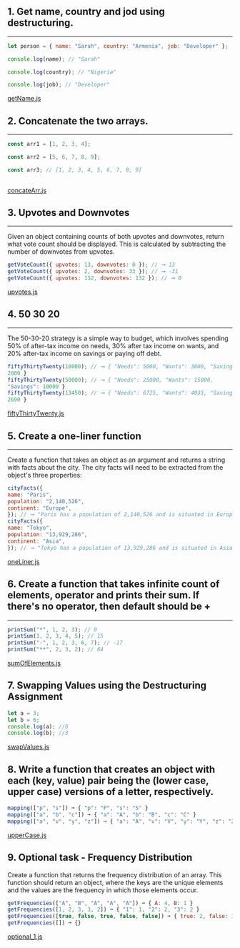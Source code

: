 ## 1. Get name, country and jod using destructuring.
___

```js
let person = { name: "Sarah", country: "Armenia", job: "Developer" };

console.log(name); // "Sarah"

console.log(country); // "Nigeria"

console.log(job); // "Developer" 
```
[getName.js](getName.js)

## 2. Concatenate the two arrays.
___

```js
const arr1 = [1, 2, 3, 4];

const arr2 = [5, 6, 7, 8, 9];

const arr3; // [1, 2, 3, 4, 5, 6, 7, 8, 9]
 
```
[concateArr.js](concateArr.js)

## 3. Upvotes and Downvotes
___

Given an object containing counts of both upvotes and downvotes, return what vote count should be
displayed. This is calculated by subtracting the number of downvotes from upvotes.

```js
getVoteCount({ upvotes: 13, downvotes: 0 }); // ➞ 13
getVoteCount({ upvotes: 2, downvotes: 33 }); // ➞ -31
getVoteCount({ upvotes: 132, downvotes: 132 }); // ➞ 0
```

[upvotes.js](upwotes.js)

## 4. 50 30 20
___

The 50-30-20 strategy is a simple way to budget, which involves spending 50% of after-tax income on needs, 30% after tax income on wants, and 20% after-tax income on savings or paying off debt.

```js
fiftyThirtyTwenty(10000); // ➞ { "Needs": 5000, "Wants": 3000, "Savings":
2000 }
fiftyThirtyTwenty(50000); // ➞ { "Needs": 25000, "Wants": 15000,
"Savings": 10000 }
fiftyThirtyTwenty(13450); // ➞ { "Needs": 6725, "Wants": 4035, "Savings":
2690 }
```

[fiftyThirtyTwenty.js](fiftyThirtyTwenty.js)

## 5. Create a one-liner function
---
Create a function that takes an object as an argument and returns a string with facts about the city. The city
facts will need to be extracted from the object's three properties:

```js
cityFacts({
name: "Paris",
population: "2,140,526",
continent: "Europe",
}); // ➞ "Paris has a population of 2,140,526 and is situated in Europe"
cityFacts({
name: "Tokyo",
population: "13,929,286",
continent: "Asia",
}); // ➞ "Tokyo has a population of 13,929,286 and is situated in Asia"
```


[oneLiner.js](oneLiner.js)

## 6. Create a function that takes infinite count of elements, operator and prints their sum. If there's no operator, then default should be +
___

```js
printSum("*", 1, 2, 3); // 9
printSum(1, 2, 3, 4, 5); // 15
printSum("-", 1, 2, 3, 6, 7); // -17
printSum("**", 2, 3, 2); // 64
```

[sumOfElements.js](sumOfElements.js)

## 7. Swapping Values using the Destructuring Assignment

```js
let a = 3;
let b = 6;
console.log(a); //6
console.log(b); //3
```
[swapValues.js](swapValues.js)

## 8. Write a function that creates an object with each (key, value) pair being the (lower case, upper case) versions of a letter, respectively.

```js
mapping(["p", "s"]) ➞ { "p": "P", "s": "S" }
mapping(["a", "b", "c"]) ➞ { "a": "A", "b": "B", "c": "C" }
mapping(["a", "v", "y", "z"]) ➞ { "a": "A", "v": "V", "y": "Y", "z": "Z" }
```
[upperCase.js](upperCase.js)

## 9. Optional task - Frequency Distribution

Create a function that returns the frequency distribution of an array. This function should return an object,
where the keys are the unique elements and the values are the frequency in which those elements occur.

```js
getFrequencies(["A", "B", "A", "A", "A"]) ➞ { A: 4, B: 1 }
getFrequencies([1, 2, 3, 3, 2]) ➞ { "1": 1, "2": 2, "3": 2 }
getFrequencies([true, false, true, false, false]) ➞ { true: 2, false: 3 }
getFrequencies([]) ➞ {}
```
[optional_1.js](optional_1.js)
